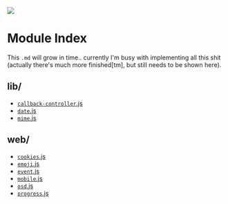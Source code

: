 <img src="https://kekse.biz/php/count.php?draw&override=github:v4&text=v4&draw" />

# Module Index
This `.md` will grow in time.. currently I'm busy with implementing all this shit (actually
there's much more finished\[tm\], but still needs to be shown here).

## **lib**/
* [`callback-controller`.js](lib/callback-controller.md)
* [`date`.js](lib/date.md)
* [`mime`.js](lib/mime.md)

## **web**/
* [`cookies`.js](web/cookies.md)
* [`emoji`.js](web/emoji.md)
* [`event`.js](web/event.md)
* [`mobile`.js](web/mobile.md)
* [`osd`.js](web/osd.md)
* [`progress`.js](web/progress.md)


